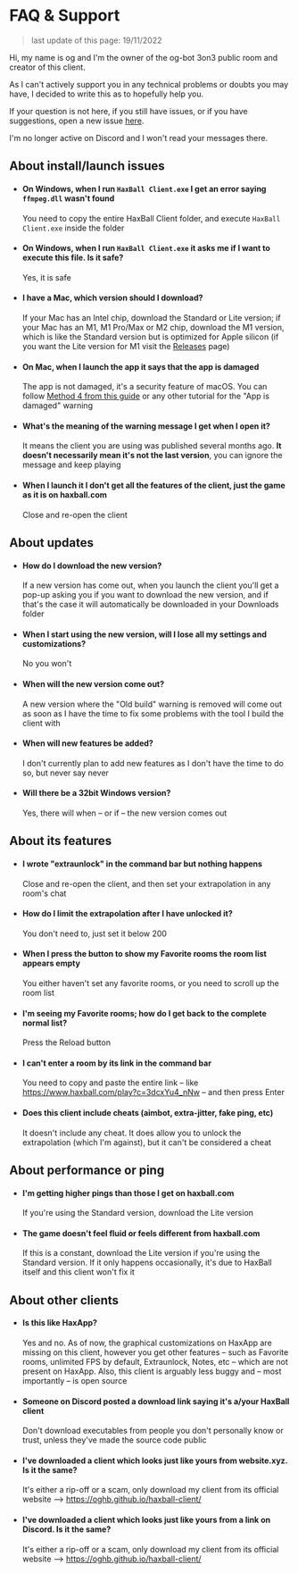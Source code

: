 # FAQ & Support 
> last update of this page: 19/11/2022

Hi, my name is og and I'm the owner of the og-bot 3on3 public room and creator of this client.

As I can't actively support you in any technical problems or doubts you may have, I decided to write this as to hopefully help you.

If your question is not here, if you still have issues, or if you have suggestions, open a new issue [here](https://github.com/oghb/haxball-client/issues).

I'm no longer active on Discord and I won't read your messages there.

## About install/launch issues

- #### On Windows, when I run `HaxBall Client.exe` I get an error saying `ffmpeg.dll` wasn't found
  You need to copy the entire HaxBall Client folder, and execute `HaxBall Client.exe` inside the folder

- #### On Windows, when I run `HaxBall Client.exe` it asks me if I want to execute this file. Is it safe?
  Yes, it is safe

- #### I have a Mac, which version should I download?
  If your Mac has an Intel chip, download the Standard or Lite version; if your Mac has an M1, M1 Pro/Max or M2 chip, download the M1 version, which is like the Standard version but is optimized for Apple silicon (if you want the Lite version for M1 visit the [Releases](https://github.com/oghb/haxball-client/releases) page)

- #### On Mac, when I launch the app it says that the app is damaged
  The app is not damaged, it's a security feature of macOS. You can follow [Method 4 from this guide](https://osxdaily.com/2019/02/13/fix-app-damaged-cant-be-opened-trash-error-mac/) or any other tutorial for the "App is damaged" warning

- #### What's the meaning of the warning message I get when I open it?
  It means the client you are using was published several months ago. **It doesn't necessarily mean it's not the last version**, you can ignore the message and keep playing

- #### When I launch it I don't get all the features of the client, just the game as it is on haxball.com
  Close and re-open the client

## About updates

- #### How do I download the new version?
  If a new version has come out, when you launch the client you'll get a pop-up asking you if you want to download the new version, and if that's the case it will automatically be downloaded in your Downloads folder
  
- #### When I start using the new version, will I lose all my settings and customizations?
  No you won't

- #### When will the new version come out?
  A new version where the "Old build" warning is removed will come out as soon as I have the time to fix some problems with the tool I build the client with

- #### When will new features be added?
  I don't currently plan to add new features as I don't have the time to do so, but never say never

- #### Will there be a 32bit Windows version?
  Yes, there will when – or if – the new version comes out

  
## About its features

- #### I wrote "extraunlock" in the command bar but nothing happens
  Close and re-open the client, and then set your extrapolation in any room's chat

- #### How do I limit the extrapolation after I have unlocked it?
  You don't need to, just set it below 200
 
- #### When I press the button to show my Favorite rooms the room list appears empty
  You either haven't set any favorite rooms, or you need to scroll up the room list
 
- #### I'm seeing my Favorite rooms; how do I get back to the complete normal list?
  Press the Reload button

- #### I can't enter a room by its link in the command bar
  You need to copy and paste the entire link – like https://www.haxball.com/play?c=3dcxYu4_nNw – and then press Enter
  
- #### Does this client include cheats (aimbot, extra-jitter, fake ping, etc)
  It doesn't include any cheat. It does allow you to unlock the extrapolation (which I'm against), but it can't be considered a cheat
 
## About performance or ping

- #### I'm getting higher pings than those I get on haxball.com
  If you're using the Standard version, download the Lite version

- #### The game doesn't feel fluid or feels different from haxball.com
  If this is a constant, download the Lite version if you're using the Standard version. If it only happens occasionally, it's due to HaxBall itself and this client won't fix it


## About other clients

- #### Is this like HaxApp?
  Yes and no. As of now, the graphical customizations on HaxApp are missing on this client, however you get other features – such as Favorite rooms, unlimited FPS by default, Extraunlock, Notes, etc – which are not present on HaxApp. Also, this client is arguably less buggy and – most importantly – is open source 

- #### Someone on Discord posted a download link saying it's a/your HaxBall client
  Don't download executables from people you don't personally know or trust, unless they've made the source code public

- #### I've downloaded a client which looks just like yours from website.xyz. Is it the same?
  It's either a rip-off or a scam, only download my client from its official website –> https://oghb.github.io/haxball-client/

- #### I've downloaded a client which looks just like yours from a link on Discord. Is it the same?
  It's either a rip-off or a scam, only download my client from its official website –> https://oghb.github.io/haxball-client/
